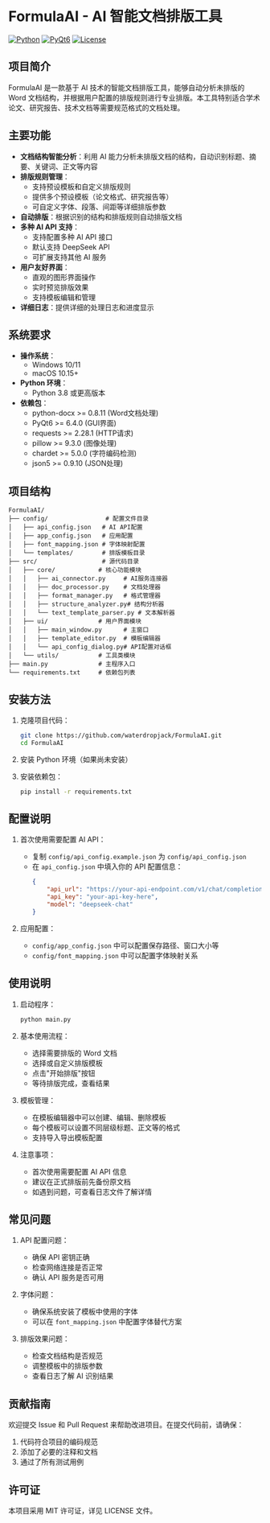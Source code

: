# FormulaAI - AI 智能文档排版工具

[![Python](https://img.shields.io/badge/Python-3.8+-blue.svg)](https://www.python.org/downloads/)
[![PyQt6](https://img.shields.io/badge/PyQt6-6.4.0+-green.svg)](https://pypi.org/project/PyQt6/)
[![License](https://img.shields.io/badge/License-MIT-yellow.svg)](LICENSE)

## 项目简介

FormulaAI 是一款基于 AI 技术的智能文档排版工具，能够自动分析未排版的 Word 文档结构，并根据用户配置的排版规则进行专业排版。本工具特别适合学术论文、研究报告、技术文档等需要规范格式的文档处理。

## 主要功能

- **文档结构智能分析**：利用 AI 能力分析未排版文档的结构，自动识别标题、摘要、关键词、正文等内容
- **排版规则管理**：
  - 支持预设模板和自定义排版规则
  - 提供多个预设模板（论文格式、研究报告等）
  - 可自定义字体、段落、间距等详细排版参数
- **自动排版**：根据识别的结构和排版规则自动排版文档
- **多种 AI API 支持**：
  - 支持配置多种 AI API 接口
  - 默认支持 DeepSeek API
  - 可扩展支持其他 AI 服务
- **用户友好界面**：
  - 直观的图形界面操作
  - 实时预览排版效果
  - 支持模板编辑和管理
- **详细日志**：提供详细的处理日志和进度显示

## 系统要求

- **操作系统**：
  - Windows 10/11
  - macOS 10.15+
- **Python 环境**：
  - Python 3.8 或更高版本
- **依赖包**：
  - python-docx >= 0.8.11 (Word文档处理)
  - PyQt6 >= 6.4.0 (GUI界面)
  - requests >= 2.28.1 (HTTP请求)
  - pillow >= 9.3.0 (图像处理)
  - chardet >= 5.0.0 (字符编码检测)
  - json5 >= 0.9.10 (JSON处理)

## 项目结构

```
FormulaAI/
├── config/                # 配置文件目录
│   ├── api_config.json   # AI API配置
│   ├── app_config.json   # 应用配置
│   ├── font_mapping.json # 字体映射配置
│   └── templates/        # 排版模板目录
├── src/                  # 源代码目录
│   ├── core/            # 核心功能模块
│   │   ├── ai_connector.py     # AI服务连接器
│   │   ├── doc_processor.py    # 文档处理器
│   │   ├── format_manager.py   # 格式管理器
│   │   ├── structure_analyzer.py# 结构分析器
│   │   └── text_template_parser.py # 文本解析器
│   ├── ui/              # 用户界面模块
│   │   ├── main_window.py      # 主窗口
│   │   ├── template_editor.py  # 模板编辑器
│   │   └── api_config_dialog.py# API配置对话框
│   └── utils/           # 工具类模块
├── main.py              # 主程序入口
└── requirements.txt     # 依赖包列表
```

## 安装方法

1. 克隆项目代码：
   ```bash
   git clone https://github.com/waterdropjack/FormulaAI.git
   cd FormulaAI
   ```

2. 安装 Python 环境（如果尚未安装）

3. 安装依赖包：
   ```bash
   pip install -r requirements.txt
   ```

## 配置说明

1. 首次使用需要配置 AI API：
   - 复制 `config/api_config.example.json` 为 `config/api_config.json`
   - 在 `api_config.json` 中填入你的 API 配置信息：
     ```json
     {
         "api_url": "https://your-api-endpoint.com/v1/chat/completions",
         "api_key": "your-api-key-here",
         "model": "deepseek-chat"
     }
     ```

2. 应用配置：
   - `config/app_config.json` 中可以配置保存路径、窗口大小等
   - `config/font_mapping.json` 中可以配置字体映射关系

## 使用说明

1. 启动程序：
   ```bash
   python main.py
   ```

2. 基本使用流程：
   - 选择需要排版的 Word 文档
   - 选择或自定义排版模板
   - 点击"开始排版"按钮
   - 等待排版完成，查看结果

3. 模板管理：
   - 在模板编辑器中可以创建、编辑、删除模板
   - 每个模板可以设置不同层级标题、正文等的格式
   - 支持导入导出模板配置

4. 注意事项：
   - 首次使用需要配置 AI API 信息
   - 建议在正式排版前先备份原文档
   - 如遇到问题，可查看日志文件了解详情

## 常见问题

1. API 配置问题：
   - 确保 API 密钥正确
   - 检查网络连接是否正常
   - 确认 API 服务是否可用

2. 字体问题：
   - 确保系统安装了模板中使用的字体
   - 可以在 `font_mapping.json` 中配置字体替代方案

3. 排版效果问题：
   - 检查文档结构是否规范
   - 调整模板中的排版参数
   - 查看日志了解 AI 识别结果

## 贡献指南

欢迎提交 Issue 和 Pull Request 来帮助改进项目。在提交代码前，请确保：

1. 代码符合项目的编码规范
2. 添加了必要的注释和文档
3. 通过了所有测试用例

## 许可证

本项目采用 MIT 许可证，详见 LICENSE 文件。
